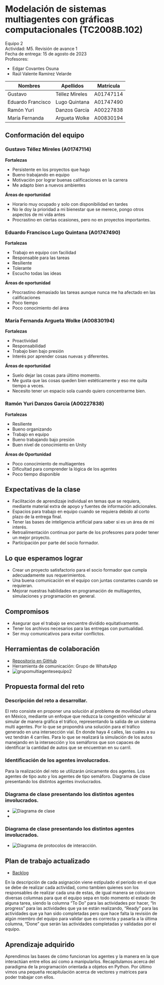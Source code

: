# Modelación de sistemas multiagentes con gráficas computacionales (TC2008B.102)

Equipo 2  
Actividad: M5. Revisión de avance 1  
Fecha de entrega: 15 de agosto de 2023  
Profesores:  
- Edgar Covantes Osuna  
- Raúl Valente Ramírez Velarde  

| Nombres | Apellidos | Matrícula |
|---------|-----------|-----------|
| Gustavo | Téllez Mireles | A01747114 |
| Eduardo Francisco | Lugo Quintana | A01747490 |
| Ramón Yuri | Danzos García | A00227838 |
| María Fernanda | Argueta Wolke | A00830194 |

## Conformación del equipo

### Gustavo Téllez Mireles (A01747114)
**Fortalezas**
- Persistente en los proyectos que hago
- Bueno trabajando en equipo
- Motivación por lograr buenas calificaciones en la carrera
- Me adapto bien a nuevos ambientes

**Áreas de oportunidad**
- Horario muy ocupado y solo con disponibilidad en tardes
- No le doy la prioridad a mi bienestar que se merece, pongo otros aspectos de mi vida antes
- Procrastino en ciertas ocasiones, pero no en proyectos importantes.

### Eduardo Francisco Lugo Quintana (A01747490)
**Fortalezas**
- Trabajo en equipo con facilidad
- Responsable para las tareas
- Resiliente
- Tolerante
- Escucho todas las ideas

**Áreas de oportunidad**
- Procrastino demasiado las tareas aunque nunca me ha afectado en las calificaciones
- Poco tiempo
- Poco conocimiento del área

### María Fernanda Argueta Wolke (A00830194)
**Fortalezas**
- Proactividad
- Responsabilidad
- Trabajo bien bajo presión
- Interés por aprender cosas nuevas y diferentes.

**Áreas de oportunidad**
- Suelo dejar las cosas para último momento.
- Me gusta que las cosas queden bien estéticamente y eso me quita tiempo a veces.
- Necesito tener un espacio sola cuando quiero concentrarme bien.

### Ramón Yuri Danzos García (A00227838)
**Fortalezas**
- Resiliente
- Bueno organizando
- Trabajo en equipo
- Bueno trabajando bajo presión
- Buen nivel de conocimiento en Unity

**Áreas de Oportunidad**
- Poco conocimiento de multiagentes
- Dificultad para comprender la lógica de los agentes
- Poco tiempo disponible

## Expectativas de la clase

- Facilitación de aprendizaje individual en temas que se requiera, mediante material extra de apoyo y fuentes de información adicionales.
- Espacios para trabajo en equipo cuando se requiera debido al corto plazo de la entrega final.
- Tener las bases de inteligencia artificial para saber si es un área de mi interés.
- Retroalimentación continua por parte de los profesores para poder tener un mejor proyecto.
- Participación por parte del socio formador.

## Lo que esperamos lograr

- Crear un proyecto satisfactorio para el socio formador que cumpla adecuadamente sus requerimientos.
- Una buena comunicación en el equipo con juntas constantes cuando se requieran.
- Mejorar nuestras habilidades en programación de multiagentes, simulaciones y programación en general.

## Compromisos

- Asegurar que el trabajo se encuentre dividido equitativamente.
- Tener los archivos necesarios para las entregas con puntualidad.
- Ser muy comunicativos para evitar conflictos.

## Herramientas de colaboración

- [Repositorio en GitHub](https://github.com/VMink/Multiagentes.git)
- Herramienta de comunicación: Grupo de WhatsApp
- ![grupomultiagentesequipo2](multiagentesequipo2.jpeg)

## Propuesta formal del reto 

### Descripción del reto a desarrollar.
El reto consiste en proponer una solución al problema de movilidad urbana en México, mediante un enfoque que reduzca la congestión vehicular al simular de manera gráfica el tráfico, representando la salida de un sistema multi agentes. Por lo que se propondrá una solución para el tráfico generado en una intersección vial. En donde haya 4 calles, las cuales a su vez tendrán 4 carriles. Para lo que se realizará la simulación de los autos manejando en la intersección y los semáforos que son capaces de identificar la cantidad de autos que se encuentran en su carril.

### Identificación de los agentes involucrados.
Para la realización del reto se utilizarán únicamente dos agentes. Los agentes de tipo auto y los agentes de tipo semáforo. 
Diagrama de clase presentando los distintos agentes involucrados.

### Diagrama de clase presentando los distintos agentes involucrados.

- ![Diagrama de clase](diagramadeclase.jpeg)
- 
### Diagrama de clase presentando los distintos agentes involucrados.
- ![Diagrama de protocolos de interacción.](diagramadeprotocolosdeinteraccion.jpeg)

## Plan de trabajo actualizado
- [Backlog](https://github.com/users/VMink/projects/1)

En la descripción de cada asignación viene estipulado el periodo en el que se debe de realizar cada actividad, como tambien quienes son los responsables de realizar cada una de estas, de igual manera se colocaron diversas columnas para que el equipo sepa en todo momento el estado de alguna tarea, siendo la columna “To Do” para las actividades por hacer, “In progress” para las actividades que ya se están realizando, “Ready” para las actividades que ya han sido completadas pero que hace falta la revisión de algún miembro del equipo para validar que es correcta y pasarla a la última columna, “Done” que serán las actividades completadas y validadas por el equipo.

## Aprendizaje adquirido

Aprendimos las bases de cómo funcionan los agentes y la manera en la que interactúan entre ellos así como a manipularlos. Recapitulamos acerca del paradigma de la programación orientada a objetos en Python. Por último vimos una pequeña recapitulación acerca de vectores y matrices para poder trabajar con ellos.
